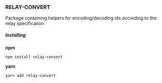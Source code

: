 ### RELAY-CONVERT

Package containing helpers for encoding/decoding ids according to the relay specification


##### Installing
**npm**
```
npm install relay-convert
```

**yarn**
```
yarn add relay-convert
```
